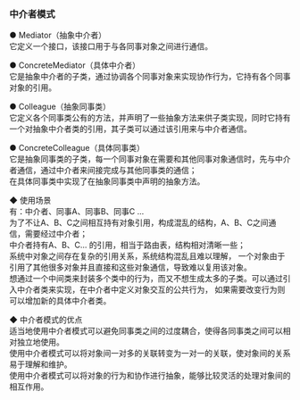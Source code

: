 ### 中介者模式  
● Mediator（抽象中介者）  
它定义一个接口，该接口用于与各同事对象之间进行通信。  

● ConcreteMediator（具体中介者）  
它是抽象中介者的子类，通过协调各个同事对象来实现协作行为，它持有各个同事对象的引用。  

● Colleague（抽象同事类）  
它定义各个同事类公有的方法，并声明了一些抽象方法来供子类实现，同时它持有一个对抽象中介者类的引用，其子类可以通过该引用来与中介者通信。  

● ConcreteColleague（具体同事类）  
它是抽象同事类的子类，每一个同事对象在需要和其他同事对象通信时，先与中介者通信，通过中介者来间接完成与其他同事类的通信；  
在具体同事类中实现了在抽象同事类中声明的抽象方法。  

◆ 使用场景  
有：中介者、同事A、同事B、同事C ...  
为了不让A、B、C之间相互持有对象引用，构成混乱的结构，A、B、C之间通信，需要经过中介者；  
中介者持有A、B、C... 的引用，相当于路由表，结构相对清晰一些；  
系统中对象之间存在复杂的引用关系，系统结构混乱且难以理解， 一个对象由于引用了其他很多对象并且直接和这些对象通信，导致难以复用该对象。  
想通过一个中间类来封装多个类中的行为，而又不想生成太多的子类。可以通过引入中介者类来实现，在中介者中定义对象交互的公共行为，  如果需要改变行为则可以增加新的具体中介者类。  

◆ 中介者模式的优点  
适当地使用中介者模式可以避免同事类之间的过度耦合，使得各同事类之间可以相对独立地使用。  
使用中介者模式可以将对象间一对多的关联转变为一对一的关联，使对象间的关系易于理解和维护。  
使用中介者模式可以将对象的行为和协作进行抽象，能够比较灵活的处理对象间的相互作用。  

